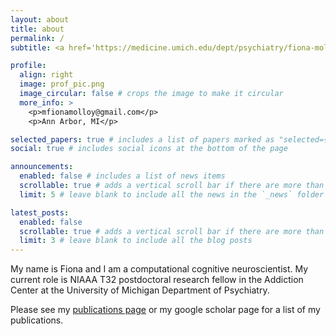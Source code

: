 ```yaml
---
layout: about
title: about
permalink: /
subtitle: <a href='https://medicine.umich.edu/dept/psychiatry/fiona-molloy-phd'>Addiction Center, University of Michigan</a>. Dr. M. Fiona Molloy.

profile:
  align: right
  image: prof_pic.png
  image_circular: false # crops the image to make it circular
  more_info: >
    <p>mfionamolloy@gmail.com</p>
    <p>Ann Arbor, MI</p>

selected_papers: true # includes a list of papers marked as "selected={true}"
social: true # includes social icons at the bottom of the page

announcements:
  enabled: false # includes a list of news items
  scrollable: true # adds a vertical scroll bar if there are more than 3 news items
  limit: 5 # leave blank to include all the news in the `_news` folder

latest_posts:
  enabled: false
  scrollable: true # adds a vertical scroll bar if there are more than 3 new posts items
  limit: 3 # leave blank to include all the blog posts
---
```


My name is Fiona and I am a computational cognitive neuroscientist. My current role is NIAAA T32 postdoctoral research fellow in the Addiction Center at the University of Michigan Department of Psychiatry.

Please see my [publications page](/al-folio/publications/) or my google scholar page for a list of my publications.
